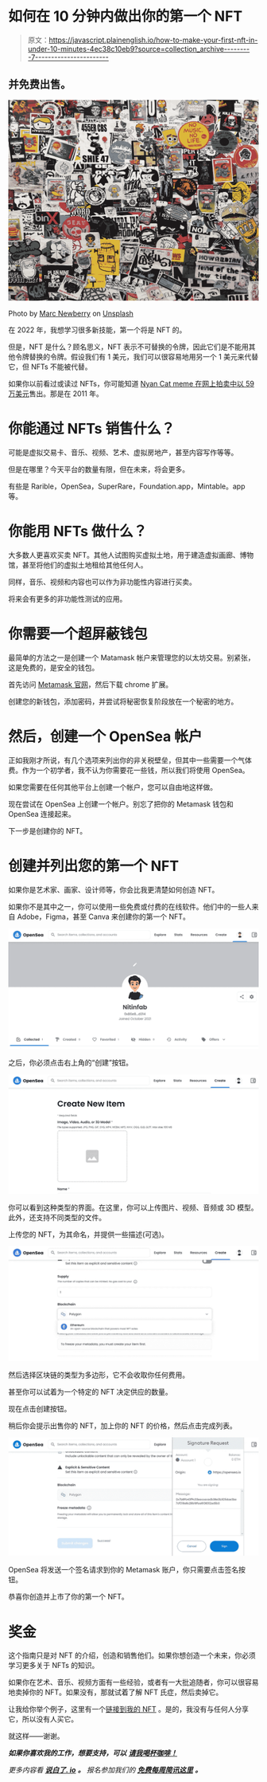 # 如何在 10 分钟内做出你的第一个 NFT

> 原文：<https://javascript.plainenglish.io/how-to-make-your-first-nft-in-under-10-minutes-4ec38c10eb9?source=collection_archive---------7----------------------->

## 并免费出售。

![](img/793b5c4368dad990de694e1400737b2d.png)

Photo by [Marc Newberry](https://unsplash.com/@downrightpunch?utm_source=medium&utm_medium=referral) on [Unsplash](https://unsplash.com?utm_source=medium&utm_medium=referral)

在 2022 年，我想学习很多新技能，第一个将是 NFT 的。

但是，NFT 是什么？顾名思义，NFT 表示不可替换的令牌，因此它们是不能用其他令牌替换的令牌。假设我们有 1 美元，我们可以很容易地用另一个 1 美元来代替它，但 NFTs 不能被代替。

如果你以前看过或读过 NFTs，你可能知道 [Nyan Cat meme 在网上拍卖中以 59 万美元](https://www.businessinsider.in/tech/news/nyan-cat-flying-pop-tart-meme-sells-for-nearly-600000-as-one-of-a-kind-crypto-art/articleshow/81179350.cms)售出。那是在 2011 年。

# 你能通过 NFTs 销售什么？

可能是虚拟交易卡、音乐、视频、艺术、虚拟房地产，甚至内容写作等等。

但是在哪里？今天平台的数量有限，但在未来，将会更多。

有些是 Rarible，OpenSea，SuperRare，Foundation.app，Mintable。app 等。

# 你能用 NFTs 做什么？

大多数人更喜欢买卖 NFT。其他人试图购买虚拟土地，用于建造虚拟画廊、博物馆，甚至将他们的虚拟土地租给其他任何人。

同样，音乐、视频和内容也可以作为非功能性内容进行买卖。

将来会有更多的非功能性测试的应用。

# 你需要一个超屏蔽钱包

最简单的方法之一是创建一个 Matamask 帐户来管理您的以太坊交易。别紧张，这是免费的，是安全的钱包。

首先访问 [Metamask 官网](https://metamask.io/)，然后下载 chrome 扩展。

创建您的新钱包，添加密码，并尝试将秘密恢复阶段放在一个秘密的地方。

# 然后，创建一个 OpenSea 帐户

正如我刚才所说，有几个选项来列出你的非关税壁垒，但其中一些需要一个气体费。作为一个初学者，我不认为你需要花一些钱，所以我们将使用 OpenSea。

如果您需要在任何其他平台上创建一个帐户，您可以自由地这样做。

现在尝试在 OpenSea 上创建一个帐户。别忘了把你的 Metamask 钱包和 OpenSea 连接起来。

下一步是创建你的 NFT。

# 创建并列出您的第一个 NFT

如果你是艺术家、画家、设计师等，你会比我更清楚如何创造 NFT。

如果你不是其中之一，你可以使用一些免费或付费的在线软件。他们中的一些人来自 Adobe，Figma，甚至 Canva 来创建你的第一个 NFT。

![](img/c0d990e1e6f951a1929b98c1b6df3a74.png)

之后，你必须点击右上角的“创建”按钮。

![](img/6b56d5b2ad3684da839b50c56dbc3148.png)

你可以看到这种类型的界面。在这里，你可以上传图片、视频、音频或 3D 模型。此外，还支持不同类型的文件。

上传您的 NFT，为其命名，并提供一些描述(可选)。

![](img/4114933d7bb0acccd035f6c0c949ad43.png)

然后选择区块链的类型为多边形，它不会收取你任何费用。

甚至你可以试着为一个特定的 NFT 决定供应的数量。

现在点击创建按钮。

稍后你会提示出售你的 NFT，加上你的 NFT 的价格，然后点击完成列表。

![](img/61b8e66b8e2b688359c19c027421ea17.png)

OpenSea 将发送一个签名请求到你的 Metamask 账户，你只需要点击签名按钮。

恭喜你创造并上市了你的第一个 NFT。

# 奖金

这个指南只是对 NFT 的介绍，创造和销售他们。如果你想创造一个未来，你必须学习更多关于 NFTs 的知识。

如果你在艺术、音乐、视频方面有一些经验，或者有一大批追随者，你可以很容易地卖掉你的 NFT。如果没有，那就试着了解 NFT 氏症，然后卖掉它。

让我给你举个例子，这里有一个[链接到我的 NFT](https://opensea.io/assets/matic/0x2953399124f0cbb46d2cbacd8a89cf0599974963/61020083189959494952649376193109127936450887639224784539549908073023228870657/) 。是的，我没有与任何人分享它，所以没有人买它。

就这样——谢谢。

***如果你喜欢我的工作，想要支持，可以*** [***请我喝杯咖啡！***](https://www.buymeacoffee.com/nitinfab)

*更多内容看* [***说白了. io***](http://plainenglish.io/) ***。*** *报名参加我们的* [***免费每周简讯这里***](http://newsletter.plainenglish.io/) ***。***